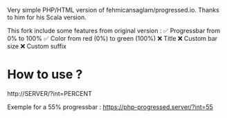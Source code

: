 Very simple PHP/HTML version of fehmicansaglam/progressed.io.
Thanks to him for his Scala version.

This fork include some features from original version :
✅ Progressbar from 0% to 100%
✅ Color from red (0%) to green (100%)
❌ Title
❌ Custom bar size
❌ Custom suffix

# How to use ?

http://SERVER/?int=PERCENT

Exemple for a 55% progressbar : https://php-progressed.server/?int=55 
